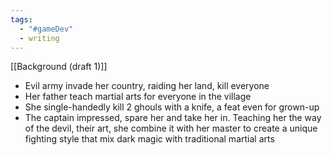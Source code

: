 ```yaml
---
tags:
  - "#gameDev"
  - writing
---
```

[[Background (draft 1)]]
 - Evil army invade her country, raiding her land, kill everyone 
 - Her father teach martial arts for everyone in the village 
 - She single-handedly kill 2 ghouls with a knife, a feat even for grown-up
 - The captain impressed, spare her and take her in. Teaching her the way of the devil, their art, she combine it with her master to create a unique fighting style that mix dark magic with traditional martial arts 